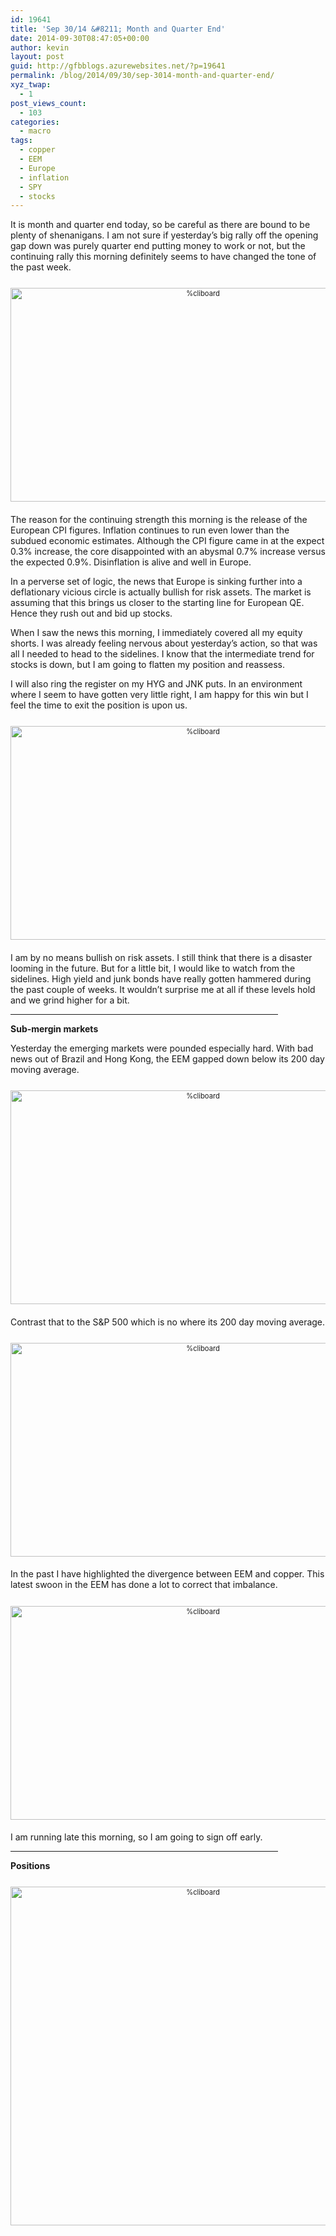 ```yaml
---
id: 19641
title: 'Sep 30/14 &#8211; Month and Quarter End'
date: 2014-09-30T08:47:05+00:00
author: kevin
layout: post
guid: http://gfbblogs.azurewebsites.net/?p=19641
permalink: /blog/2014/09/30/sep-3014-month-and-quarter-end/
xyz_twap:
  - 1
post_views_count:
  - 103
categories:
  - macro
tags:
  - copper
  - EEM
  - Europe
  - inflation
  - SPY
  - stocks
---
```

It is month and quarter end today, so be careful as there are bound to be plenty of shenanigans. I am not sure if yesterday&#8217;s big rally off the opening gap down was purely quarter end putting money to work or not, but the continuing rally this morning definitely seems to have changed the tone of the past week.

<div style="width: image width px; font-size: 80%; text-align: center;">
  <a href="http://themacrotourist.com/pictures/Azure/ESZ4GIPSep3014.png"><img class="size-full wp-image-14271" style="padding-top: 1.0em;padding-bottom: 0.5em;" alt="%cliboard" src="http://themacrotourist.com/pictures/Azure/ESZ4GIPSep3014.png" width="600" height="342" /></a>
</div>

The reason for the continuing strength this morning is the release of the European CPI figures. Inflation continues to run even lower than the subdued economic estimates. Although the CPI figure came in at the expect 0.3% increase, the core disappointed with an abysmal 0.7% increase versus the expected 0.9%. Disinflation is alive and well in Europe. 

In a perverse set of logic, the news that Europe is sinking further into a deflationary vicious circle is actually bullish for risk assets. The market is assuming that this brings us closer to the starting line for European QE. Hence they rush out and bid up stocks. 

When I saw the news this morning, I immediately covered all my equity shorts. I was already feeling nervous about yesterday&#8217;s action, so that was all I needed to head to the sidelines. I know that the intermediate trend for stocks is down, but I am going to flatten my position and reassess. 

I will also ring the register on my HYG and JNK puts. In an environment where I seem to have gotten very little right, I am happy for this win but I feel the time to exit the position is upon us.

<div style="width: image width px; font-size: 80%; text-align: center;">
  <a href="http://themacrotourist.com/pictures/Azure/HYGSep3014.png"><img class="size-full wp-image-14271" style="padding-top: 1.0em;padding-bottom: 0.5em;" alt="%cliboard" src="http://themacrotourist.com/pictures/Azure/HYGSep3014.png" width="600" height="342" /></a>
</div>

I am by no means bullish on risk assets. I still think that there is a disaster looming in the future. But for a little bit, I would like to watch from the sidelines. High yield and junk bonds have really gotten hammered during the past couple of weeks. It wouldn&#8217;t surprise me at all if these levels hold and we grind higher for a bit.

<hr size="3" width="85%" />

**Sub-mergin markets**

Yesterday the emerging markets were pounded especially hard. With bad news out of Brazil and Hong Kong, the EEM gapped down below its 200 day moving average.

<div style="width: image width px; font-size: 80%; text-align: center;">
  <a href="http://themacrotourist.com/pictures/Azure/EEMSep2914.png"><img class="size-full wp-image-14271" style="padding-top: 1.0em;padding-bottom: 0.5em;" alt="%cliboard" src="http://themacrotourist.com/pictures/Azure/EEMSep2914.png" width="600" height="342" /></a>
</div>

Contrast that to the S&P 500 which is no where its 200 day moving average.

<div style="width: image width px; font-size: 80%; text-align: center;">
  <a href="http://themacrotourist.com/pictures/Azure/SPYSep2914.png"><img class="size-full wp-image-14271" style="padding-top: 1.0em;padding-bottom: 0.5em;" alt="%cliboard" src="http://themacrotourist.com/pictures/Azure/SPYSep2914.png" width="600" height="342" /></a>
</div>

In the past I have highlighted the divergence between EEM and copper. This latest swoon in the EEM has done a lot to correct that imbalance.

<div style="width: image width px; font-size: 80%; text-align: center;">
  <a href="http://themacrotourist.com/pictures/Azure/EEMHGSep3014.png"><img class="size-full wp-image-14271" style="padding-top: 1.0em;padding-bottom: 0.5em;" alt="%cliboard" src="http://themacrotourist.com/pictures/Azure/EEMHGSep3014.png" width="600" height="342" /></a>
</div>

I am running late this morning, so I am going to sign off early. 

<hr size="3" width="85%" />

**Positions**

<div style="width: image width px; font-size: 80%; text-align: center;">
  <a href="http://themacrotourist.com/pictures/Azure/PositionsSep3014.png"><img class="size-full wp-image-14271" style="padding-top: 1.0em;padding-bottom: 0.5em;" alt="%cliboard" src="http://themacrotourist.com/pictures/Azure/PositionsSep3014.png" width="600" height="542" /></a>
</div></p>